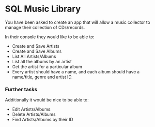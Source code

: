 <h1>SQL Music Library</h1>
<p>You have been asked to create an app that will allow a music collector to manage their collection of CDs/records.</p>
<p>In their console they would like to be able to:</p>
<ul>
<li>Create and Save Artists</li>
<li>Create and Save Albums</li>
<li>List All Artists/Albums</li>
<li>List all the albums by an artist</li>
<li>Get the artist for a particular album</li>
<li>Every artist should have a name, and each album should have a name/title, genre and artist ID.</li>
</ul>

<h3>Further tasks</h3>
<p>Additionally it would be nice to be able to:</p>
<ul>
<li>Edit Artists/Albums</li>
<li>Delete Artists/Albums</li>
<li>Find Artists/Albums by their ID</li>
</ul>

